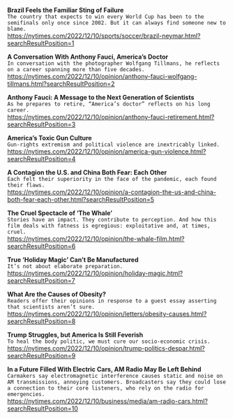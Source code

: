 **Brazil Feels the Familiar Sting of Failure**\
`The country that expects to win every World Cup has been to the semifinals only once since 2002. But it can always find someone new to blame.`\
https://nytimes.com/2022/12/10/sports/soccer/brazil-neymar.html?searchResultPosition=1

**A Conversation With Anthony Fauci, America’s Doctor**\
`In conversation with the photographer Wolfgang Tillmans, he reflects on a career spanning more than five decades.`\
https://nytimes.com/2022/12/10/opinion/anthony-fauci-wolfgang-tillmans.html?searchResultPosition=2

**Anthony Fauci: A Message to the Next Generation of Scientists**\
`As he prepares to retire, “America’s doctor” reflects on his long career.`\
https://nytimes.com/2022/12/10/opinion/anthony-fauci-retirement.html?searchResultPosition=3

**America’s Toxic Gun Culture**\
`Gun-rights extremism and political violence are inextricably linked.`\
https://nytimes.com/2022/12/10/opinion/america-gun-violence.html?searchResultPosition=4

**A Contagion the U.S. and China Both Fear: Each Other**\
`Each felt their superiority in the face of the pandemic, each found their flaws.`\
https://nytimes.com/2022/12/10/opinion/a-contagion-the-us-and-china-both-fear-each-other.html?searchResultPosition=5

**The Cruel Spectacle of ‘The Whale’**\
`Stories have an impact. They contribute to perception. And how this film deals with fatness is egregious: exploitative and, at times, cruel.`\
https://nytimes.com/2022/12/10/opinion/the-whale-film.html?searchResultPosition=6

**True ‘Holiday Magic’ Can’t Be Manufactured**\
`It’s not about elaborate preparation.`\
https://nytimes.com/2022/12/10/opinion/holiday-magic.html?searchResultPosition=7

**What Are the Causes of Obesity?**\
`Readers offer their opinions in response to a guest essay asserting that scientists aren’t sure.`\
https://nytimes.com/2022/12/10/opinion/letters/obesity-causes.html?searchResultPosition=8

**Trump Struggles, but America Is Still Feverish**\
`To heal the body politic, we must cure our socio-economic crisis.`\
https://nytimes.com/2022/12/10/opinion/trump-politics-despar.html?searchResultPosition=9

**In a Future Filled With Electric Cars, AM Radio May Be Left Behind**\
`Carmakers say electromagnetic interference causes static and noise on AM transmissions, annoying customers. Broadcasters say they could lose a connection to their core listeners, who rely on the radio for emergencies.`\
https://nytimes.com/2022/12/10/business/media/am-radio-cars.html?searchResultPosition=10

